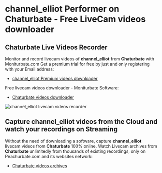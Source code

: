 # channel_elliot Performer on Chaturbate - Free LiveCam videos downloader

## Chaturbate Live Videos Recorder

Monitor and record livecam videos of **channel_elliot** from **Chaturbate** with Moniturbate.com
Get a premium trial for free by just and only registering with your Email address:
* [channel_elliot Premium videos downloader](https://moniturbate.com/request-demo-licence-key.html)

Free livecam videos downloader - Moniturbate Software:
* [Chaturbate videos downloader](https://moniturbate.com/moniturbate-download-software.html)

![channel_elliot livecam videos recorder](https://peachurnet.com/templates/moniturbate-software.png)


## Capture channel_elliot videos from the Cloud and watch your recordings on Streaming

Without the need of downloading a software, capture **channel_elliot** livecam videos from **Chaturbate** 100% online.
Watch Livecam archives from **Chaturbate** unlimitedly from thousands of existing recordings, only on Peachurbate.com and its websites network:
* [Chaturbate videos archives](https://peachurnet.com/)